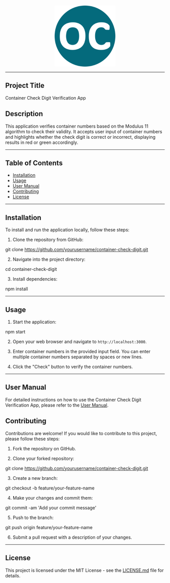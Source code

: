 <p align="center">
  <a href="" rel="noopener">
    <img src="./public/android-chrome-192x192.png" alt="Project logo">
  </a>
</p>

---

## Project Title

Container Check Digit Verification App

## Description

This application verifies container numbers based on the Modulus 11 algorithm to check their validity. It accepts user input of container numbers and highlights whether the check digit is correct or incorrect, displaying results in red or green accordingly.

---

## Table of Contents

- [Installation](#installation)
- [Usage](#usage)
- [User Manual](#user-manual)
- [Contributing](#contributing)
- [License](#license)

---

## Installation

To install and run the application locally, follow these steps:

1. Clone the repository from GitHub:

git clone https://github.com/yourusername/container-check-digit.git


2. Navigate into the project directory:

cd container-check-digit


3. Install dependencies:

npm install


---

## Usage

1. Start the application:

npm start



2. Open your web browser and navigate to `http://localhost:3000`.

3. Enter container numbers in the provided input field. You can enter multiple container numbers separated by spaces or new lines.

4. Click the "Check" button to verify the container numbers.

---

## User Manual

For detailed instructions on how to use the Container Check Digit Verification App, please refer to the [User Manual](USER_MANUAL.md).


## Contributing

Contributions are welcome! If you would like to contribute to this project, please follow these steps:

1. Fork the repository on GitHub.

2. Clone your forked repository:

git clone https://github.com/yourusername/container-check-digit.git


3. Create a new branch:

git checkout -b feature/your-feature-name


4. Make your changes and commit them:

git commit -am 'Add your commit message'


5. Push to the branch:

git push origin feature/your-feature-name


6. Submit a pull request with a description of your changes.

---

## License

This project is licensed under the MIT License - see the [LICENSE.md](LICENSE.md) file for details.



